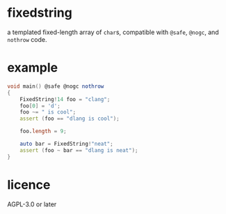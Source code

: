 # fixedstring
a templated fixed-length array of `char`s, compatible with `@safe`, `@nogc`, and `nothrow` code.

# example
```d
void main() @safe @nogc nothrow
{
	FixedString!14 foo = "clang";
	foo[0] = 'd';
	foo ~= " is cool";
	assert (foo == "dlang is cool");

	foo.length = 9;

	auto bar = FixedString!"neat";
	assert (foo ~ bar == "dlang is neat");
}
```

# licence
AGPL-3.0 or later

